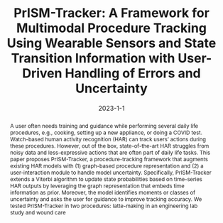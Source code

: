 ---
abstract: "A user often needs training and guidance while performing several daily\
  \ life procedures, e.g., cooking, setting up a new appliance, or doing a COVID test.\
  \ Watch-based human activity recognition (HAR) can track users\u2019 actions during\
  \ these procedures. However, out of the box, state-of-the-art HAR struggles from\
  \ noisy data and less-expressive actions that are often part of daily life tasks.\
  \ This paper proposes PrISM-Tracker, a procedure-tracking framework that augments\
  \ existing HAR models with (1) graph-based procedure representation and (2) a user-interaction\
  \ module to handle model uncertainty. Specifically, PrISM-Tracker extends a Viterbi\
  \ algorithm to update state probabilities based on time-series HAR outputs by leveraging\
  \ the graph representation that embeds time information as prior. Moreover, the\
  \ model identifies moments or classes of uncertainty and asks the user for guidance\
  \ to improve tracking accuracy. We tested PrISM-Tracker in two procedures: latte-making\
  \ in an engineering lab study and wound care"
authors:
- arakawa
- Hiromu Yakura
- mollyn
- Suzanne Nie
- Emma Russell
- Dustin Demeo
- Haarika Reddy
- Alexander Maytin
- Bryan Carroll
- Jill Fain Lehman
- goel
bibtex: '@inproceedings{Arakawa2022,

  title={PrISM-Tracker: A Framework for Multimodal Procedure Tracking Using Wearable
  Sensors and State Transition Information with User-Driven Handling of Errors and
  Uncertainty},

  author={Riku Arakawa, Hiromu Yakura, Vimal Mollyn, Suzanne Nie, Emma Russell, Dustin
  Demeo, Haarika Reddy, Alexander Maytin, Bryan Carroll, Jill Fain Lehman, Mayank
  Goel, },

  booktitle={Proceedings of the ACM on Interactive, Mobile, Wearable, and Ubiquitous
  Technologies (IMWUT)},

  year={2022}

  }'
blurb: A framework for procedure tracking using multimodal sensing
citation: 'Riku Arakawa,Hiromu Yakura,Vimal Mollyn,Suzanne Nie,Emma Russell,Dustin
  Demeo,Haarika Reddy,Alexander Maytin,Bryan Carroll,Jill Fain Lehman,Mayank Goel.
  2022. PrISM-Tracker: A Framework for Multimodal Procedure Tracking Using Wearable
  Sensors and State Transition Information with User-Driven Handling of Errors and
  Uncertainty. Proceedings of the ACM on Interactive, Mobile, Wearable, and Ubiquitous
  Technologies (IMWUT).'
conference: Proceedings of the ACM on Interactive, Mobile, Wearable, and Ubiquitous
  Technologies (IMWUT)
date: '2023-1-1'
image: /images/pubs/prism_tracker.png
name: PrISM-Tracker
onhomepage: false
pdf: /pdfs/prism_tracker.pdf
thumbnail: /images/pubs/prism_tracker.png
title: 'PrISM-Tracker: A Framework for Multimodal Procedure Tracking Using Wearable
  Sensors and State Transition Information with User-Driven Handling of Errors and
  Uncertainty'
year: '2022'
category: health,activity
---